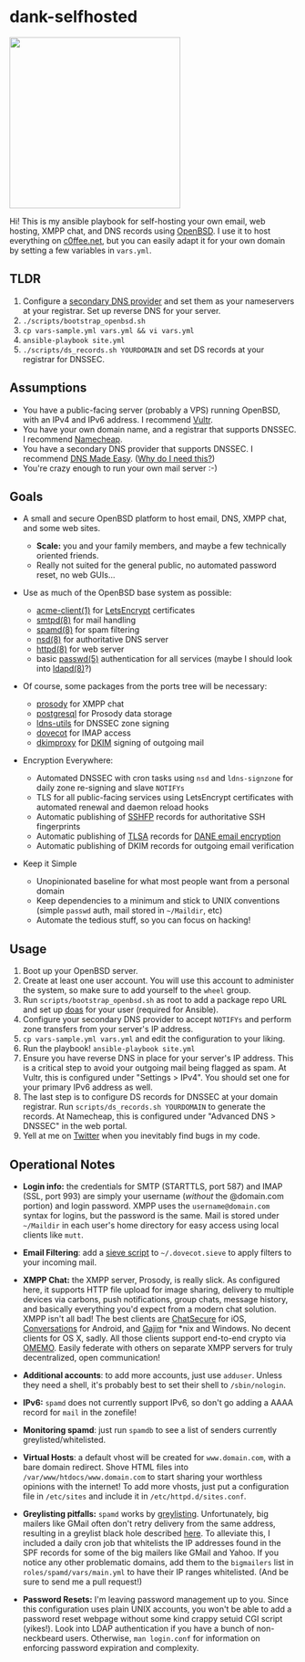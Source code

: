 # dank-selfhosted

<img src="https://i.imgur.com/A46hkpd.gif" width="300">

Hi! This is my ansible playbook for self-hosting your own email, web hosting, XMPP chat,
and DNS records using [OpenBSD](https://www.openbsd.org/). I use it to host everything on
[c0ffee.net](https://www.c0ffee.net), but you can easily adapt it for your own domain by
setting a few variables in `vars.yml`.

## TLDR

1. Configure a [secondary DNS provider](https://cp.dnsmadeeasy.com/u/122648) and set them as your nameservers at your registrar. Set up reverse DNS for your server.
2. `./scripts/bootstrap_openbsd.sh`
3. `cp vars-sample.yml vars.yml && vi vars.yml`
4. `ansible-playbook site.yml`
5. `./scripts/ds_records.sh YOURDOMAIN` and set DS records at your registrar for DNSSEC.

## Assumptions

- You have a public-facing server (probably a VPS) running OpenBSD, with an IPv4 and IPv6 address. I recommend [Vultr](https://www.vultr.com/?ref=6845125).
- You have your own domain name, and a registrar that supports DNSSEC. I recommend [Namecheap](https://affiliate.namecheap.com/?affId=108349).
- You have a secondary DNS provider that supports DNSSEC. I recommend [DNS Made Easy](https://cp.dnsmadeeasy.com/u/122648). ([Why do I need this?](https://www.c0ffee.net/blog/dns-hidden-master/))
- You're crazy enough to run your own mail server :-)

## Goals

- A small and secure OpenBSD platform to host email, DNS, XMPP chat, and some web sites.
    - **Scale:** you and your family members, and maybe a few technically oriented friends.
    - Really not suited for the general public, no automated password reset, no web GUIs...

- Use as much of the OpenBSD base system as possible:
    - [acme-client(1)](https://man.openbsd.org/acme-client.1) for [LetsEncrypt](https://letsencrypt.org/) certificates
    - [smtpd(8)](https://man.openbsd.org/smtpd.8) for mail handling
    - [spamd(8)](https://man.openbsd.org/spamd) for spam filtering
    - [nsd(8)](https://man.openbsd.org/nsd.8) for authoritative DNS server
    - [httpd(8)](https://man.openbsd.org/httpd.8) for web server
    - basic [passwd(5)](https://man.openbsd.org/passwd.5) authentication for all services (maybe I should look into [ldapd(8)](https://man.openbsd.org/ldapd.8)?)

- Of course, some packages from the ports tree will be necessary:
    - [prosody](http://prosody.im/) for XMPP chat
    - [postgresql](https://www.postgresql.org/) for Prosody data storage
    - [ldns-utils](https://www.nlnetlabs.nl/projects/ldns/about/) for DNSSEC zone signing
    - [dovecot](https://dovecot.org/) for IMAP access
    - [dkimproxy](http://dkimproxy.sourceforge.net/) for [DKIM](http://www.dkim.org/) signing of outgoing mail

- Encryption Everywhere:
    - Automated DNSSEC with cron tasks using `nsd` and `ldns-signzone` for daily zone re-signing and slave `NOTIFYs`
    - TLS for all public-facing services using LetsEncrypt certificates with automated renewal and daemon reload hooks
    - Automatic publishing of [SSHFP](https://tools.ietf.org/html/rfc4255) records for authoritative SSH fingerprints
    - Automatic publishing of [TLSA](https://tools.ietf.org/html/rfc6698) records for [DANE email encryption](https://halon.io/blog/what-is-dane/)
    - Automatic publishing of DKIM records for outgoing email verification

- Keep it Simple
    - Unopinionated baseline for what most people want from a personal domain
    - Keep dependencies to a minimum and stick to UNIX conventions (simple `passwd` auth, mail stored in `~/Maildir`, etc)
    - Automate the tedious stuff, so you can focus on hacking!

## Usage

1. Boot up your OpenBSD server.
2. Create at least one user account. You will use this account to administer the system, so make sure to add yourself to the `wheel` group.
3. Run `scripts/bootstrap_openbsd.sh` as root to add a package repo URL and set up [doas](http://man.openbsd.org/cgi-bin/man.cgi/OpenBSD-current/man1/doas.1) for your user (required for Ansible).
4. Configure your secondary DNS provider to accept `NOTIFYs` and perform zone transfers from your server's IP address.
5. `cp vars-sample.yml vars.yml` and edit the configuration to your liking.
6. Run the playbook! `ansible-playbook site.yml`
7. Ensure you have reverse DNS in place for your server's IP address. This is a critical step to avoid your outgoing mail being flagged as spam. At Vultr, this is configured under "Settings > IPv4". You should set one for your primary IPv6 address as well.
8. The last step is to configure DS records for DNSSEC at your domain registrar. Run `scripts/ds_records.sh YOURDOMAIN` to generate the records. At Namecheap, this is configured under "Advanced DNS > DNSSEC" in the web portal.
9. Yell at me on [Twitter](https://twitter.com/cullumsmith) when you inevitably find bugs in my code.

## Operational Notes

- **Login info:** the credentials for SMTP (STARTTLS, port 587) and IMAP (SSL, port 993) are simply your username (*without* the @domain.com portion) and login password. XMPP uses the `username@domain.com` syntax for logins, but the password is the same. Mail is stored under `~/Maildir` in each user's home directory for easy access using local clients like `mutt`.

- **Email Filtering**: add a [sieve script](https://wiki2.dovecot.org/Pigeonhole/Sieve/Examples) to `~/.dovecot.sieve` to apply filters to your incoming mail.

- **XMPP Chat:** the XMPP server, Prosody, is really slick. As configured here, it supports HTTP file upload for image sharing, delivery to multiple devices via carbons, push notifications, group chats, message history, and basically everything you'd expect from a modern chat solution. XMPP isn't all bad! The best clients are [ChatSecure](https://chatsecure.org/) for iOS, [Conversations](https://conversations.im/) for Android, and [Gajim](https://gajim.org/) for *nix and Windows. No decent clients for OS X, sadly. All those clients support end-to-end crypto via [OMEMO](https://conversations.im/omemo/). Easily federate with others on separate XMPP servers for truly decentralized, open communication!

- **Additional accounts**: to add more accounts, just use `adduser`. Unless they need a shell, it's probably best to set their shell to `/sbin/nologin`.

- **IPv6:** `spamd` does not currently support IPv6, so don't go adding a AAAA record for `mail` in the zonefile!

- **Monitoring spamd**: just run `spamdb` to see a list of senders currently greylisted/whitelisted.

- **Virtual Hosts**: a default vhost will be created for `www.domain.com`, with a bare domain redirect. Shove HTML files into `/var/www/htdocs/www.domain.com` to start sharing your worthless opinions with the internet! To add more vhosts, just put a configuration file in `/etc/sites` and include it in `/etc/httpd.d/sites.conf`.

- **Greylisting pitfalls:** `spamd` works by [greylisting](https://www.greylisting.org/). Unfortunately, big mailers like GMail often don't retry delivery from the same address, resulting in a greylist black hole described [here](https://poolp.org/posts/2018-01-08/spfwalk/). To alleviate this, I included a daily cron job that whitelists the IP addresses found in the SPF records for some of the big mailers like GMail and Yahoo. If you notice any other problematic domains, add them to the `bigmailers` list in `roles/spamd/vars/main.yml` to have their IP ranges whitelisted. (And be sure to send me a pull request!)

- **Password Resets:** I'm leaving password management up to you. Since this configuration uses plain UNIX accounts, you won't be able to add a password reset webpage without some kind crappy setuid CGI script (yikes!). Look into LDAP authentication if you have a bunch of non-neckbeard users. Otherwise, `man login.conf` for information on enforcing password expiration and complexity.
